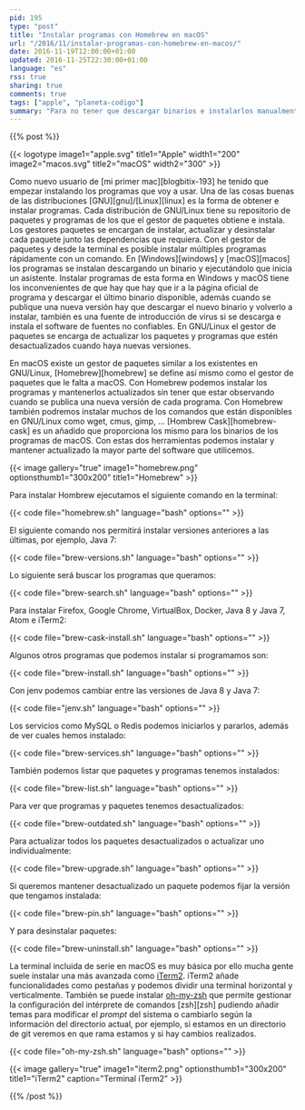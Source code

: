 ```yaml
---
pid: 195
type: "post"
title: "Instalar programas con Homebrew en macOS"
url: "/2016/11/instalar-programas-con-homebrew-en-macos/"
date: 2016-11-19T12:00:00+01:00
updated: 2016-11-25T22:30:00+01:00
language: "es"
rss: true
sharing: true
comments: true
tags: ["apple", "planeta-codigo"]
summary: "Para no tener que descargar binarios e instalarlos manualmente y estar pendiente de nuevas versiones que se publiquen en un futuro en macOS está Homebrew. Homebrew es un gestor de paquetes similar a los existentes en las distribuciones GNU/Linux con el que podremos buscar software, instalar, actualizar, ver que hemos instalado, cuales están desactualizados, iniciar y parar servicios y desinstalar los paquetes o programas. Esta es una guía básica sobre como instalar software en macOS con Homebrew y como instalar iTerm2 que es una mejor terminal que la propia del sistema con iterm."
---
```


{{% post %}}

{{< logotype image1="apple.svg" title1="Apple" width1="200" image2="macos.svg" title2="macOS" width2="300" >}}

Como nuevo usuario de [mi primer mac][blogbitix-193] he tenido que empezar instalando los programas que voy a usar. Una de las cosas buenas de las distribuciones [GNU][gnu]/[Linux][linux] es la forma de obtener e instalar programas. Cada distribución de GNU/Linux tiene su repositorio de paquetes y programas de los que el gestor de paquetes obtiene e instala. Los gestores paquetes se encargan de instalar, actualizar y desinstalar cada paquete junto las dependencias que requiera. Con el gestor de paquetes y desde la terminal es posible instalar múltiples programas rápidamente con un comando. En [Windows][windows] y [macOS][macos] los programas se instalan descargando un binario y ejecutándolo que inicia un asistente. Instalar programas de esta forma en Windows y macOS tiene los inconvenientes de que hay que hay que ir a la página oficial de programa y descargar el último binario disponible, además cuando se publique una nueva versión hay que descargar el nuevo binario y volverlo a instalar, también es una fuente de introducción de virus si se descarga e instala el software de fuentes no confiables. En GNU/Linux el gestor de paquetes se encarga de actualizar los paquetes y programas que estén desactualizados cuando haya nuevas versiones.

En macOS existe un gestor de paquetes similar a los existentes en GNU/Linux, [Homebrew][homebrew] se define así mismo como el gestor de paquetes que le falta a macOS. Con Homebrew podemos instalar los programas y mantenerlos actualizados sin tener que estar observando cuando se publica una nueva versión de cada programa. Con Homebrew también podremos instalar muchos de los comandos que están disponibles en GNU/Linux como wget, cmus, gimp, ... [Hombrew Cask][homebrew-cask] es un añadido que proporciona los mismo para los binarios de los programas de macOS. Con estas dos herramientas podemos instalar y mantener actualizado la mayor parte del software que utilicemos.

{{< image
    gallery="true"
    image1="homebrew.png" optionsthumb1="300x200" title1="Homebrew" >}}

Para instalar Hombrew ejecutamos el siguiente comando en la terminal:

{{< code file="homebrew.sh" language="bash" options="" >}}

El siguiente comando nos permitirá instalar versiones anteriores a las últimas, por ejemplo, Java 7:

{{< code file="brew-versions.sh" language="bash" options="" >}}

Lo siguiente será buscar los programas que queramos:

{{< code file="brew-search.sh" language="bash" options="" >}}

Para instalar Firefox, Google Chrome, VirtualBox, Docker, Java 8 y Java 7, Atom e iTerm2:

{{< code file="brew-cask-install.sh" language="bash" options="" >}}

Algunos otros programas que podemos instalar si programamos son:

{{< code file="brew-install.sh" language="bash" options="" >}}

Con jenv podemos cambiar entre las versiones de Java 8 y Java 7:

{{< code file="jenv.sh" language="bash" options="" >}}

Los servicios como MySQL o Redis podemos iniciarlos y pararlos, además de ver cuales hemos instalado:

{{< code file="brew-services.sh" language="bash" options="" >}}

También podemos listar que paquetes y programas tenemos instalados:

{{< code file="brew-list.sh" language="bash" options="" >}}

Para ver que programas y paquetes tenemos desactualizados:

{{< code file="brew-outdated.sh" language="bash" options="" >}}

Para actualizar todos los paquetes desactualizados o actualizar uno individualmente:

{{< code file="brew-upgrade.sh" language="bash" options="" >}}

Si queremos mantener desactualizado un paquete podemos fijar la versión que tengamos instalada:

{{< code file="brew-pin.sh" language="bash" options="" >}}

Y para desinstalar paquetes:

{{< code file="brew-uninstall.sh" language="bash" options="" >}}

La terminal incluida de serie en macOS es muy básica por ello mucha gente suele instalar una más avanzada como [iTerm2](http://iterm2.com/). iTerm2 añade funcionalidades como pestañas y podemos dividir una terminal horizontal y verticalmente. También se puede instalar [oh-my-zsh](https://ohmyz.sh/) que permite gestionar la configuración del intérprete de comandos [zsh][zsh] pudiendo añadir temas para modificar el _prompt_ del sistema o cambiarlo según la información del directorio actual, por ejemplo, si estamos en un directorio de git veremos en que rama estamos y si hay cambios realizados.

{{< code file="oh-my-zsh.sh" language="bash" options="" >}}

{{< image
    gallery="true"
    image1="iterm2.png" optionsthumb1="300x200" title1="iTerm2"
    caption="Terminal iTerm2" >}}

{{% /post %}}
